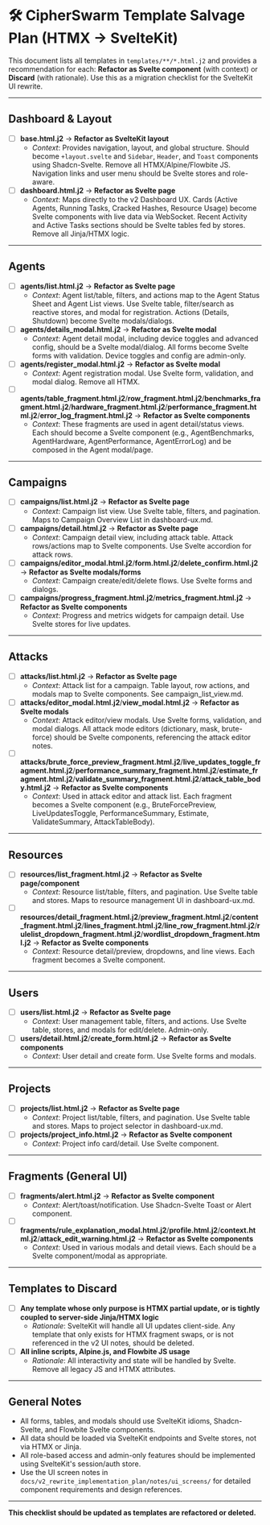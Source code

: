# 🛠️ CipherSwarm Template Salvage Plan (HTMX → SvelteKit)

This document lists all templates in `templates/**/*.html.j2` and provides a recommendation for each: **Refactor as Svelte component** (with context) or **Discard** (with rationale). Use this as a migration checklist for the SvelteKit UI rewrite.

---

## Dashboard & Layout

- [ ] **base.html.j2** → **Refactor as SvelteKit layout**
  - _Context_: Provides navigation, layout, and global structure. Should become `+layout.svelte` and `Sidebar`, `Header`, and `Toast` components using Shadcn-Svelte. Remove all HTMX/Alpine/Flowbite JS. Navigation links and user menu should be Svelte stores and role-aware.
- [ ] **dashboard.html.j2** → **Refactor as Svelte page**
  - _Context_: Maps directly to the v2 Dashboard UX. Cards (Active Agents, Running Tasks, Cracked Hashes, Resource Usage) become Svelte components with live data via WebSocket. Recent Activity and Active Tasks sections should be Svelte tables fed by stores. Remove all Jinja/HTMX logic.

---

## Agents

- [ ] **agents/list.html.j2** → **Refactor as Svelte page**
  - _Context_: Agent list/table, filters, and actions map to the Agent Status Sheet and Agent List views. Use Svelte table, filter/search as reactive stores, and modal for registration. Actions (Details, Shutdown) become Svelte modals/dialogs.
- [ ] **agents/details_modal.html.j2** → **Refactor as Svelte modal**
  - _Context_: Agent detail modal, including device toggles and advanced config, should be a Svelte modal/dialog. All forms become Svelte forms with validation. Device toggles and config are admin-only.
- [ ] **agents/register_modal.html.j2** → **Refactor as Svelte modal**
  - _Context_: Agent registration modal. Use Svelte form, validation, and modal dialog. Remove all HTMX.
- [ ] **agents/table_fragment.html.j2**/**row_fragment.html.j2**/**benchmarks_fragment.html.j2**/**hardware_fragment.html.j2**/**performance_fragment.html.j2**/**error_log_fragment.html.j2** → **Refactor as Svelte components**
  - _Context_: These fragments are used in agent detail/status views. Each should become a Svelte component (e.g., AgentBenchmarks, AgentHardware, AgentPerformance, AgentErrorLog) and be composed in the Agent modal/page.

---

## Campaigns

- [ ] **campaigns/list.html.j2** → **Refactor as Svelte page**
  - _Context_: Campaign list view. Use Svelte table, filters, and pagination. Maps to Campaign Overview List in dashboard-ux.md.
- [ ] **campaigns/detail.html.j2** → **Refactor as Svelte page**
  - _Context_: Campaign detail view, including attack table. Attack rows/actions map to Svelte components. Use Svelte accordion for attack rows.
- [ ] **campaigns/editor_modal.html.j2**/**form.html.j2**/**delete_confirm.html.j2** → **Refactor as Svelte modals/forms**
  - _Context_: Campaign create/edit/delete flows. Use Svelte forms and dialogs.
- [ ] **campaigns/progress_fragment.html.j2**/**metrics_fragment.html.j2** → **Refactor as Svelte components**
  - _Context_: Progress and metrics widgets for campaign detail. Use Svelte stores for live updates.

---

## Attacks

- [ ] **attacks/list.html.j2** → **Refactor as Svelte page**
  - _Context_: Attack list for a campaign. Table layout, row actions, and modals map to Svelte components. See campaign_list_view.md.
- [ ] **attacks/editor_modal.html.j2**/**view_modal.html.j2** → **Refactor as Svelte modals**
  - _Context_: Attack editor/view modals. Use Svelte forms, validation, and modal dialogs. All attack mode editors (dictionary, mask, brute-force) should be Svelte components, referencing the attack editor notes.
- [ ] **attacks/brute_force_preview_fragment.html.j2**/**live_updates_toggle_fragment.html.j2**/**performance_summary_fragment.html.j2**/**estimate_fragment.html.j2**/**validate_summary_fragment.html.j2**/**attack_table_body.html.j2** → **Refactor as Svelte components**
  - _Context_: Used in attack editor and attack list. Each fragment becomes a Svelte component (e.g., BruteForcePreview, LiveUpdatesToggle, PerformanceSummary, Estimate, ValidateSummary, AttackTableBody).

---

## Resources

- [ ] **resources/list_fragment.html.j2** → **Refactor as Svelte page/component**
  - _Context_: Resource list/table, filters, and pagination. Use Svelte table and stores. Maps to resource management UI in dashboard-ux.md.
- [ ] **resources/detail_fragment.html.j2**/**preview_fragment.html.j2**/**content_fragment.html.j2**/**lines_fragment.html.j2**/**line_row_fragment.html.j2**/**rulelist_dropdown_fragment.html.j2**/**wordlist_dropdown_fragment.html.j2** → **Refactor as Svelte components**
  - _Context_: Resource detail/preview, dropdowns, and line views. Each fragment becomes a Svelte component.

---

## Users

- [ ] **users/list.html.j2** → **Refactor as Svelte page**
  - _Context_: User management table, filters, and actions. Use Svelte table, stores, and modals for edit/delete. Admin-only.
- [ ] **users/detail.html.j2**/**create_form.html.j2** → **Refactor as Svelte components**
  - _Context_: User detail and create form. Use Svelte forms and modals.

---

## Projects

- [ ] **projects/list.html.j2** → **Refactor as Svelte page**
  - _Context_: Project list/table, filters, and pagination. Use Svelte table and stores. Maps to project selector in dashboard-ux.md.
- [ ] **projects/project_info.html.j2** → **Refactor as Svelte component**
  - _Context_: Project info card/detail. Use Svelte component.

---

## Fragments (General UI)

- [ ] **fragments/alert.html.j2** → **Refactor as Svelte component**
  - _Context_: Alert/toast/notification. Use Shadcn-Svelte Toast or Alert component.
- [ ] **fragments/rule_explanation_modal.html.j2**/**profile.html.j2**/**context.html.j2**/**attack_edit_warning.html.j2** → **Refactor as Svelte components**
  - _Context_: Used in various modals and detail views. Each should be a Svelte component/modal as appropriate.

---

## Templates to Discard

- [ ] **Any template whose only purpose is HTMX partial update, or is tightly coupled to server-side Jinja/HTMX logic**
  - _Rationale_: SvelteKit will handle all UI updates client-side. Any template that only exists for HTMX fragment swaps, or is not referenced in the v2 UI notes, should be deleted.
- [ ] **All inline scripts, Alpine.js, and Flowbite JS usage**
  - _Rationale_: All interactivity and state will be handled by Svelte. Remove all legacy JS and HTMX attributes.

---

## General Notes

- All forms, tables, and modals should use SvelteKit idioms, Shadcn-Svelte, and Flowbite Svelte components.
- All data should be loaded via SvelteKit endpoints and Svelte stores, not via HTMX or Jinja.
- All role-based access and admin-only features should be implemented using SvelteKit's session/auth store.
- Use the UI screen notes in `docs/v2_rewrite_implementation_plan/notes/ui_screens/` for detailed component requirements and design references.

---

**This checklist should be updated as templates are refactored or deleted.** 